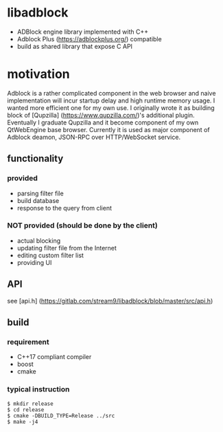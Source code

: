 # libadblock
- ADBlock engine library implemented with C++
- Adblock Plus (https://adblockplus.org/) compatible
- build as shared library that expose C API

# motivation
Adblock is a rather complicated component in the web browser and 
naive implementation will incur startup delay and high runtime 
memory usage. I wanted more efficient one for my own use.
I originally wrote it as building block of [Qupzilla] (https://www.qupzilla.com/)'s
additional plugin. Eventually I graduate Qupzilla and it become component of my
own QtWebEngine base browser. Currently it is used as major component of Adblock
deamon, JSON-RPC over HTTP/WebSocket service.

## functionality
### provided
- parsing filter file
- build database
- response to the query from client

### NOT provided (should be done by the client)
- actual blocking
- updating filter file from the Internet
- editing custom filter list
- providing UI

## API
see [api.h] (https://gitlab.com/stream9/libadblock/blob/master/src/api.h)

## build 
### requirement
- C++17 compliant compiler
- boost
- cmake

### typical instruction
```shell
$ mkdir release
$ cd release
$ cmake -DBUILD_TYPE=Release ../src
$ make -j4
```